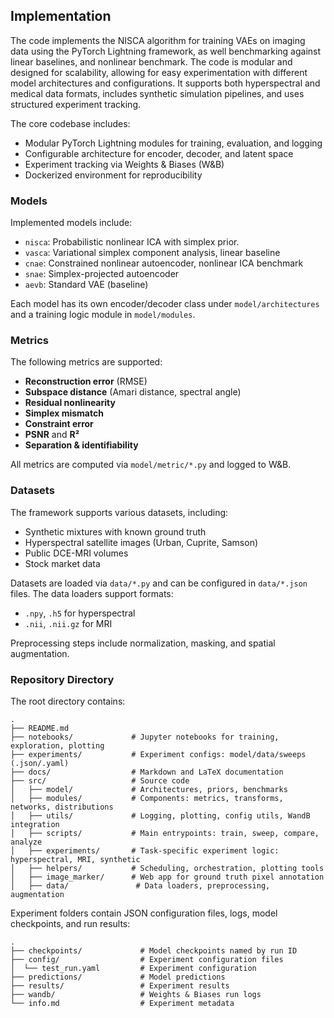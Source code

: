 ## Implementation

[//]: # (### Requirements)
The code implements the NISCA algorithm for training VAEs on imaging data using the PyTorch Lightning framework, as well benchmarking against linear baselines, and nonlinear benchmark. The code is modular and designed for scalability, allowing for easy experimentation with different model architectures and configurations.
It supports both hyperspectral and medical data formats, includes synthetic simulation pipelines, and uses structured experiment tracking.

The core codebase includes:
- Modular PyTorch Lightning modules for training, evaluation, and logging
- Configurable architecture for encoder, decoder, and latent space
- Experiment tracking via Weights & Biases (W&B)
- Dockerized environment for reproducibility

### Models

Implemented models include:

- `nisca`: Probabilistic nonlinear ICA with simplex prior.
- `vasca`: Variational simplex component analysis, linear baseline
- `cnae`: Constrained nonlinear autoencoder, nonlinear ICA benchmark
- `snae`: Simplex-projected autoencoder
- `aevb`: Standard VAE (baseline)

Each model has its own encoder/decoder class under `model/architectures` and a training logic module in `model/modules`.

### Metrics

The following metrics are supported:

- **Reconstruction error** (RMSE)
- **Subspace distance** (Amari distance, spectral angle)
- **Residual nonlinearity**
- **Simplex mismatch**
- **Constraint error**
- **PSNR** and **R²**
- **Separation & identifiability**

All metrics are computed via `model/metric/*.py` and logged to W&B.

### Datasets

The framework supports various datasets, including:

- Synthetic mixtures with known ground truth
- Hyperspectral satellite images (Urban, Cuprite, Samson)
- Public DCE-MRI volumes
- Stock market data

Datasets are loaded via `data/*.py` and can be configured in `data/*.json` files. The data loaders support formats:
- `.npy`, `.h5` for hyperspectral
- `.nii`, `.nii.gz` for MRI

Preprocessing steps include normalization, masking, and spatial augmentation.

### Repository Directory

The root directory contains:

[//]: # (```)

[//]: # (.)

[//]: # (├── datasets/                 # Datasets for training and evaluation)

[//]: # (├── docs/                     # Documentation and publication materials)

[//]: # (├── experiments/              # Experiment configuration files and logs)

[//]: # (├── notebooks/                # Analysis, visualization, diagnostics)

[//]: # (└── src/                      # Main source scripts and tools)

[//]: # (```)

```
.
├── README.md
├── notebooks/             # Jupyter notebooks for training, exploration, plotting
├── experiments/           # Experiment configs: model/data/sweeps (.json/.yaml)
├── docs/                  # Markdown and LaTeX documentation
├── src/                   # Source code
│   ├── model/             # Architectures, priors, benchmarks
│   ├── modules/           # Components: metrics, transforms, networks, distributions
│   ├── utils/             # Logging, plotting, config utils, WandB integration
│   ├── scripts/           # Main entrypoints: train, sweep, compare, analyze
│   ├── experiments/       # Task-specific experiment logic: hyperspectral, MRI, synthetic
│   ├── helpers/           # Scheduling, orchestration, plotting tools
│   ├── image_marker/      # Web app for ground truth pixel annotation
│   ├── data/               # Data loaders, preprocessing, augmentation
```


Experiment folders contain JSON configuration files, logs, model checkpoints, and run results:

```
.
├── checkpoints/             # Model checkpoints named by run ID
├── config/                  # Experiment configuration files
│  └── test_run.yaml         # Experiment configuration
├── predictions/             # Model predictions
├── results/                 # Experiment results
├── wandb/                   # Weights & Biases run logs
└── info.md                  # Experiment metadata
```

[//]: # ()
[//]: # (Source code is organized as follows:)

[//]: # ()
[//]: # (```)

[//]: # (.)

[//]: # (├── experiments/              # Experiment drivers)

[//]: # (│   ├── hyperspectral.py)

[//]: # (│   ├── mri.py)

[//]: # (│   ├── synthetic.py)

[//]: # (│   └── portfolio.py)

[//]: # (├── model/                    # Main model definitions: NISCA, CNAE, VASCA, etc.)

[//]: # (│   ├── architectures/        # Encoder-decoder variants)

[//]: # (│   ├── config/               # Default model configuration JSONs)

[//]: # (│   ├── modules/              # LightningModule wrappers for training)

[//]: # (│   │   ├── lightning.py)

[//]: # (│   │   ├── ae.py)

[//]: # (│   │   └── vae.py)

[//]: # (│   └── benchmarks/           # MVES and other classic baselines)

[//]: # (├── modules/                  # Optimizer and transform libraries)

[//]: # (│   ├── optimizer/            # Augmented Lagrangian optimizer)

[//]: # (│   ├── network/              # CNN, FCN, KAN, positive linear layers)

[//]: # (│   ├── metric/               # Evaluation metrics &#40;e.g., separation, identifiability&#41;)

[//]: # (│   ├──transform/             # Nonlinear transforms &#40;logit, glogit, etc.&#41;)

[//]: # (│   ├── distribution/         # Distribution classes &#40;Dirichlet, Logistic-Normal&#41;)

[//]: # (│   └── data/                 # Data augmentation and preprocessing)

[//]: # (├── data/                     # Data loaders: MRI, hyperspectral, synthetic, etc.)

[//]: # (│   ├── {domain}.py           # MRI, hyperspectral, astronomical, EEG, etc.)

[//]: # (│   ├── *.json                # Dataset configurations)

[//]: # (│   └── plots/                # Diagnostic plots &#40;MRI, tensor slices&#41;)

[//]: # (├── scripts/                  # High-level wrappers and analysis tools)

[//]: # (│   ├── run_sweep.py          # Hyperparameter sweep entrypoint)

[//]: # (│   ├── analyze_sweep.py      # Sweep analysis and visualization)

[//]: # (│   ├── explore_model.py      # Model exploration and visualization)

[//]: # (│   ├── compare_models.py     # Compare models and visualize results)

[//]: # (│   └── abundance_classifier.py # Classifier for abundance maps)

[//]: # (├── helpers/                  # Training entrypoint and sweep orchestration)

[//]: # (│   ├── trainer.py            # Core train_model&#40;&#41; function)

[//]: # (│   ├── generate_data.py      # Synthetic data simulation)

[//]: # (│   ├── run_analyzer.py       # Analyze run results)

[//]: # (│   ├── sweep_analyzer.py     # Analyze sweep results)

[//]: # (│   └── sweep_runner.py       # Grid & random search over configs)

[//]: # (├── utils/                    # Logging &#40;W&B&#41;, metrics, plotting, config parsing)

[//]: # (│   ├── config_tools.py)

[//]: # (│   ├── wandb_tools.py)

[//]: # (│   ├── matrix_tools.py)

[//]: # (│   ├── plot_tools.py)

[//]: # (│   └── utils.py)

[//]: # (└── notebooks/                # Optional Jupyter notebooks for visualization)

[//]: # (```)

